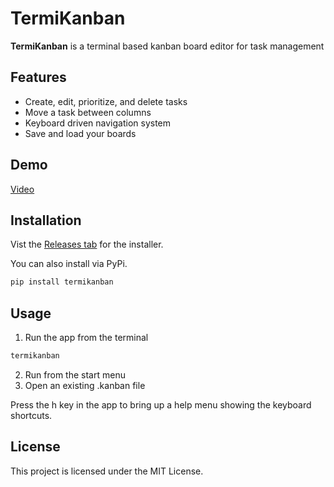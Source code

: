 # TermiKanban

**TermiKanban** is a terminal based kanban board editor for task management 

## Features

- Create, edit, prioritize, and delete tasks
- Move a task between columns
- Keyboard driven navigation system
- Save and load your boards


## Demo

[Video](https://www.youtube.com/embed/QIAJcgSBe5Q)

## Installation 

Vist the [Releases tab](https://github.com/armadillomike/termikanban/releases) for the installer.

You can also install via PyPi.
```bash
pip install termikanban
```

## Usage

1. Run the app from the terminal

```bash
termikanban
```

2. Run from the start menu
3. Open an existing .kanban file

Press the h key in the app to bring up a help menu showing the keyboard shortcuts.

## License

This project is licensed under the MIT License.